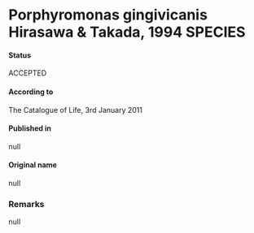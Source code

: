 # Porphyromonas gingivicanis Hirasawa & Takada, 1994 SPECIES

#### Status
ACCEPTED

#### According to
The Catalogue of Life, 3rd January 2011

#### Published in
null

#### Original name
null

### Remarks
null